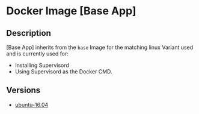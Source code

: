 Docker Image [Base App]  
===================

Description
-----------
[Base App] inherits from the `base` Image for the matching linux Variant used and is currently used for:
* Installing Supervisord 
* Using Supervisord as the Docker CMD.

Versions 
--------
* [ubuntu-16.04](ubuntu-16.04/)